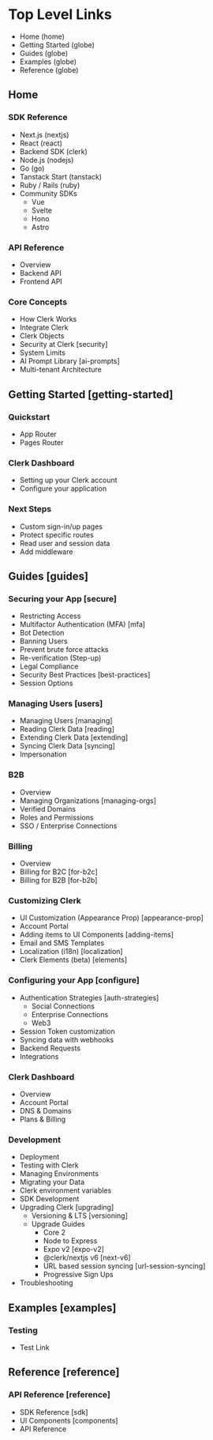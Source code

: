 # Top Level Links

- Home (home)
- Getting Started (globe)
- Guides (globe)
- Examples (globe)
- Reference (globe)

## Home

### SDK Reference

- Next.js (nextjs)
- React (react)
- Backend SDK (clerk)
- Node.js (nodejs)
- Go (go)
- Tanstack Start (tanstack)
- Ruby / Rails (ruby)
- Community SDKs
  - Vue
  - Svelte
  - Hono
  - Astro

### API Reference

- Overview
- Backend API
- Frontend API

### Core Concepts

- How Clerk Works
- Integrate Clerk
- Clerk Objects
- Security at Clerk [security]
- System Limits
- AI Prompt Library [ai-prompts]
- Multi-tenant Architecture

## Getting Started [getting-started]

### Quickstart

- App Router
- Pages Router

### Clerk Dashboard

- Setting up your Clerk account
- Configure your application

### Next Steps

- Custom sign-in/up pages
- Protect specific routes
- Read user and session data
- Add middleware

## Guides [guides]

### Securing your App [secure]

- Restricting Access
- Multifactor Authentication (MFA) [mfa]
- Bot Detection
- Banning Users
- Prevent brute force attacks
- Re-verification (Step-up)
- Legal Compliance
- Security Best Practices [best-practices]
- Session Options

### Managing Users [users]

- Managing Users [managing]
- Reading Clerk Data [reading]
- Extending Clerk Data [extending]
- Syncing Clerk Data [syncing]
- Impersonation

### B2B

- Overview
- Managing Organizations [managing-orgs]
- Verified Domains
- Roles and Permissions
- SSO / Enterprise Connections

### Billing

- Overview
- Billing for B2C [for-b2c]
- Billing for B2B [for-b2b]

### Customizing Clerk

- UI Customization (Appearance Prop) [appearance-prop]
- Account Portal
- Adding items to UI Components [adding-items]
- Email and SMS Templates
- Localization (i18n) [localization]
- Clerk Elements (beta) [elements]

### Configuring your App [configure]

- Authentication Strategies [auth-strategies]
  - Social Connections
  - Enterprise Connections
  - Web3
- Session Token customization
- Syncing data with webhooks
- Backend Requests
- Integrations

### Clerk Dashboard

- Overview
- Account Portal
- DNS & Domains
- Plans & Billing

### Development

- Deployment
- Testing with Clerk
- Managing Environments
- Migrating your Data
- Clerk environment variables
- SDK Development
- Upgrading Clerk [upgrading]
  - Versioning & LTS [versioning]
  - Upgrade Guides
    - Core 2
    - Node to Express
    - Expo v2 [expo-v2]
    - @clerk/nextjs v6 [next-v6]
    - URL based session syncing [url-session-syncing]
    - Progressive Sign Ups
- Troubleshooting

## Examples [examples]

### Testing

- Test Link

## Reference [reference]

### API Reference [reference]

- SDK Reference [sdk]
- UI Components [components]
- API Reference
